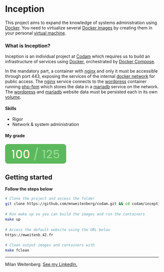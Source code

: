 # Inception
This project aims to expand the knowledge of systems administration using [Docker](https://en.wikipedia.org/wiki/Docker_(software)).
You need to virtualize several [Docker images](https://www.techtarget.com/searchitoperations/definition/Docker-image) by creating them in your personal [virtual machine](https://www.vmware.com/topics/glossary/content/virtual-machine.html).

### What is Inception?
Inception is an individual project at [Codam](codam.nl) which requires us to build an infrastructure of services using [Docker](https://docs.docker.com/get-started/overview/), orchestrated by [Docker Compose](https://docs.docker.com/compose/).

In the mandatory part, a container with [nginx](https://www.nginx.com/resources/glossary/nginx/) and only it must be accessible through port 443, exposing the services of the internal [docker network](https://docs.docker.com/network/) for public access. The [nginx](https://www.nginx.com/resources/glossary/nginx/) service connects to the [wordpress](https://en.wikipedia.org/wiki/WordPress) container running [php-fpm](https://www.php.net/manual/en/install.fpm.php) which stores the data in a [mariadb](https://en.wikipedia.org/wiki/MariaDB) service on the network. The [wordpress](https://en.wikipedia.org/wiki/WordPress) and [mariadb](https://en.wikipedia.org/wiki/MariaDB) website data must be persisted each in its own [volume](https://docs.docker.com/storage/volumes/).

#### Skills
- Rigor
- Network & system administration

#### My grade
<img src="../img/score100_125.png" width="200" height="64"/>


## Getting started
**Follow the steps below**
```bash
# Clone the project and access the folder
git clone https://github.com/mnweitenberg/codam.git && cd codam/inception

# Run make up so you can build the images and run the containers
make up

# Access the default website using the URL below
https://mweitenb.42.fr

# Clean output images and containers with
make fclean

```

---

Milan Weitenberg. [See my LinkedIn.](https://www.linkedin.com/in/mnweitenberg/)
